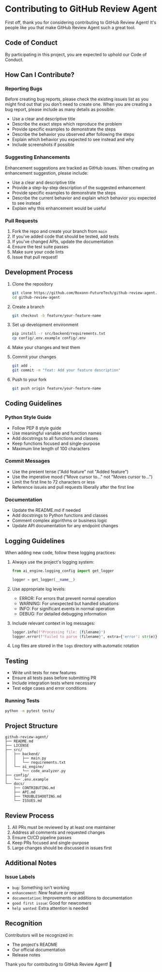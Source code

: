 # Contributing to GitHub Review Agent

First off, thank you for considering contributing to GitHub Review Agent! It's people like you that make GitHub Review Agent such a great tool.

## Code of Conduct

By participating in this project, you are expected to uphold our Code of Conduct.

## How Can I Contribute?

### Reporting Bugs

Before creating bug reports, please check the existing issues list as you might find out that you don't need to create one. When you are creating a bug report, please include as many details as possible:

* Use a clear and descriptive title
* Describe the exact steps which reproduce the problem
* Provide specific examples to demonstrate the steps
* Describe the behavior you observed after following the steps
* Explain which behavior you expected to see instead and why
* Include screenshots if possible

### Suggesting Enhancements

Enhancement suggestions are tracked as GitHub issues. When creating an enhancement suggestion, please include:

* Use a clear and descriptive title
* Provide a step-by-step description of the suggested enhancement
* Provide specific examples to demonstrate the steps
* Describe the current behavior and explain which behavior you expected to see instead
* Explain why this enhancement would be useful

### Pull Requests

1. Fork the repo and create your branch from `main`
2. If you've added code that should be tested, add tests
3. If you've changed APIs, update the documentation
4. Ensure the test suite passes
5. Make sure your code lints
6. Issue that pull request!

## Development Process

1. Clone the repository

    ```bash
    git clone https://github.com/Roxonn-FutureTech/github-review-agent.git
    cd github-review-agent
    ```

2. Create a branch

    ```bash
    git checkout -b feature/your-feature-name
    ```

3. Set up development environment

    ```bash
    pip install -r src/backend/requirements.txt
    cp config/.env.example config/.env
    ```

4. Make your changes and test them

5. Commit your changes

    ```bash
    git add .
    git commit -m "feat: Add your feature description"
    ```

6. Push to your fork

    ```bash
    git push origin feature/your-feature-name
    ```

## Coding Guidelines

### Python Style Guide

* Follow PEP 8 style guide
* Use meaningful variable and function names
* Add docstrings to all functions and classes
* Keep functions focused and single-purpose
* Maximum line length of 100 characters

### Commit Messages

* Use the present tense ("Add feature" not "Added feature")
* Use the imperative mood ("Move cursor to..." not "Moves cursor to...")
* Limit the first line to 72 characters or less
* Reference issues and pull requests liberally after the first line

### Documentation

* Update the README.md if needed
* Add docstrings to Python functions and classes
* Comment complex algorithms or business logic
* Update API documentation for any endpoint changes

## Logging Guidelines

When adding new code, follow these logging practices:

1. Always use the project's logging system:
   ```python
   from ai_engine.logging_config import get_logger
   
   logger = get_logger(__name__)
   ```

2. Use appropriate log levels:
   - ERROR: For errors that prevent normal operation
   - WARNING: For unexpected but handled situations
   - INFO: For significant events in normal operation
   - DEBUG: For detailed debugging information

3. Include relevant context in log messages:
   ```python
   logger.info(f"Processing file: {filename}")
   logger.error(f"Failed to parse {filename}", extra={'error': str(e)})
   ```

4. Log files are stored in the `logs` directory with automatic rotation

## Testing

* Write unit tests for new features
* Ensure all tests pass before submitting PR
* Include integration tests where necessary
* Test edge cases and error conditions

### Running Tests

```bash
python -m pytest tests/
```

## Project Structure

```text
github-review-agent/
├── README.md
├── LICENSE
├── src/
│   ├── backend/
│   │   ├── main.py
│   │   └── requirements.txt
│   └── ai_engine/
│       └── code_analyzer.py
├── config/
│   └── .env.example
└── docs/
    ├── CONTRIBUTING.md
    ├── API.md
    ├── TROUBLESHOOTING.md
    └── ISSUES.md
```

## Review Process

1. All PRs must be reviewed by at least one maintainer
2. Address all comments and requested changes
3. Ensure CI/CD pipeline passes
4. Keep PRs focused and single-purpose
5. Large changes should be discussed in issues first

## Additional Notes

### Issue Labels

* `bug`: Something isn't working
* `enhancement`: New feature or request
* `documentation`: Improvements or additions to documentation
* `good first issue`: Good for newcomers
* `help wanted`: Extra attention is needed

## Recognition

Contributors will be recognized in:

* The project's README
* Our official documentation
* Release notes

Thank you for contributing to GitHub Review Agent! 🎉

